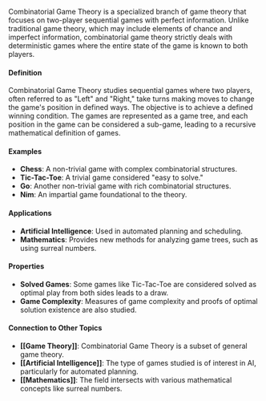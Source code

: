 Combinatorial Game Theory is a specialized branch of game theory that focuses on two-player sequential games with perfect information. Unlike traditional game theory, which may include elements of chance and imperfect information, combinatorial game theory strictly deals with deterministic games where the entire state of the game is known to both players.

#### Definition

Combinatorial Game Theory studies sequential games where two players, often referred to as "Left" and "Right," take turns making moves to change the game's position in defined ways. The objective is to achieve a defined winning condition. The games are represented as a game tree, and each position in the game can be considered a sub-game, leading to a recursive mathematical definition of games.

#### Examples

- **Chess**: A non-trivial game with complex combinatorial structures.
- **Tic-Tac-Toe**: A trivial game considered "easy to solve."
- **Go**: Another non-trivial game with rich combinatorial structures.
- **Nim**: An impartial game foundational to the theory.

#### Applications

- **Artificial Intelligence**: Used in automated planning and scheduling.
- **Mathematics**: Provides new methods for analyzing game trees, such as using surreal numbers.

#### Properties

- **Solved Games**: Some games like Tic-Tac-Toe are considered solved as optimal play from both sides leads to a draw.
- **Game Complexity**: Measures of game complexity and proofs of optimal solution existence are also studied.

#### Connection to Other Topics

- **[[Game Theory]]**: Combinatorial Game Theory is a subset of general game theory.
- **[[Artificial Intelligence]]**: The type of games studied is of interest in AI, particularly for automated planning.
- **[[Mathematics]]**: The field intersects with various mathematical concepts like surreal numbers.